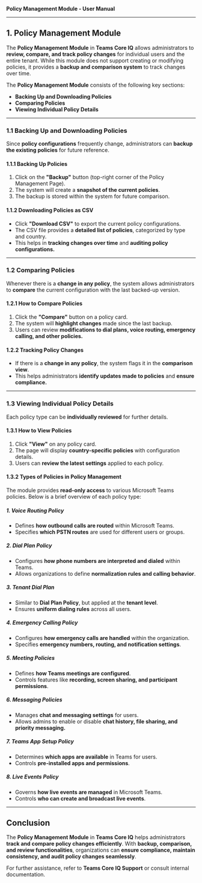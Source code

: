 **Policy Management Module - User Manual**

---

## **1. Policy Management Module**
The **Policy Management Module** in **Teams Core IQ** allows administrators to **review, compare, and track policy changes** for individual users and the entire tenant. While this module does not support creating or modifying policies, it provides a **backup and comparison system** to track changes over time.

The **Policy Management Module** consists of the following key sections:
- **Backing Up and Downloading Policies**
- **Comparing Policies**
- **Viewing Individual Policy Details**

---

### **1.1 Backing Up and Downloading Policies**

Since **policy configurations** frequently change, administrators can **backup the existing policies** for future reference.

#### **1.1.1 Backing Up Policies**
1. Click on the **"Backup"** button (top-right corner of the Policy Management Page).
2. The system will create a **snapshot of the current policies**.
3. The backup is stored within the system for future comparison.

#### **1.1.2 Downloading Policies as CSV**
- Click **"Download CSV"** to export the current policy configurations.
- The CSV file provides a **detailed list of policies**, categorized by type and country.
- This helps in **tracking changes over time** and **auditing policy configurations.**

---

### **1.2 Comparing Policies**

Whenever there is a **change in any policy**, the system allows administrators to **compare** the current configuration with the last backed-up version.

#### **1.2.1 How to Compare Policies**
1. Click the **"Compare"** button on a policy card.
2. The system will **highlight changes** made since the last backup.
3. Users can review **modifications to dial plans, voice routing, emergency calling, and other policies.**

#### **1.2.2 Tracking Policy Changes**
- If there is a **change in any policy**, the system flags it in the **comparison view**.
- This helps administrators **identify updates made to policies** and **ensure compliance.**

---

### **1.3 Viewing Individual Policy Details**

Each policy type can be **individually reviewed** for further details.

#### **1.3.1 How to View Policies**
1. Click **"View"** on any policy card.
2. The page will display **country-specific policies** with configuration details.
3. Users can **review the latest settings** applied to each policy.

#### **1.3.2 Types of Policies in Policy Management**
The module provides **read-only access** to various Microsoft Teams policies. Below is a brief overview of each policy type:

##### **1. Voice Routing Policy**
- Defines **how outbound calls are routed** within Microsoft Teams.
- Specifies **which PSTN routes** are used for different users or groups.

##### **2. Dial Plan Policy**
- Configures **how phone numbers are interpreted and dialed** within Teams.
- Allows organizations to define **normalization rules and calling behavior**.

##### **3. Tenant Dial Plan**
- Similar to **Dial Plan Policy**, but applied at the **tenant level**.
- Ensures **uniform dialing rules** across all users.

##### **4. Emergency Calling Policy**
- Configures **how emergency calls are handled** within the organization.
- Specifies **emergency numbers, routing, and notification settings**.

##### **5. Meeting Policies**
- Defines **how Teams meetings are configured**.
- Controls features like **recording, screen sharing, and participant permissions**.

##### **6. Messaging Policies**
- Manages **chat and messaging settings** for users.
- Allows admins to enable or disable **chat history, file sharing, and priority messaging.**

##### **7. Teams App Setup Policy**
- Determines **which apps are available** in Teams for users.
- Controls **pre-installed apps and permissions**.

##### **8. Live Events Policy**
- Governs **how live events are managed** in Microsoft Teams.
- Controls **who can create and broadcast live events**.

---

## **Conclusion**
The **Policy Management Module** in **Teams Core IQ** helps administrators **track and compare policy changes efficiently**. With **backup, comparison, and review functionalities**, organizations can **ensure compliance, maintain consistency, and audit policy changes seamlessly**.

For further assistance, refer to **Teams Core IQ Support** or consult internal documentation.


